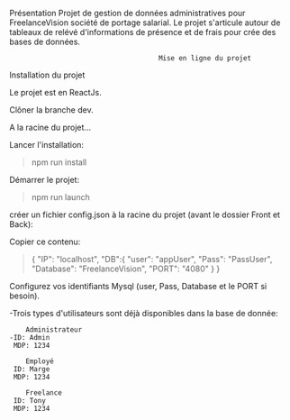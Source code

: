 Présentation Projet de gestion de données administratives pour FreelanceVision société de portage salarial. Le projet s'articule autour de tableaux de relévé d'informations de présence et de frais pour crée des bases de données.

                                         Mise en ligne du projet
Installation du projet

Le projet est en ReactJs.

Clôner la branche dev.

A la racine du projet...

Lancer l'installation:

>npm run install

Démarrer le projet:

>npm run launch

créer un fichier config.json à la racine du projet (avant le dossier Front et Back):

Copier ce contenu:

>{ "IP": "localhost", "DB":{ "user": "appUser", "Pass": "PassUser", "Database": "FreelanceVision", "PORT": "4080" } }

Configurez vos identifiants Mysql (user, Pass, Database et le PORT si besoin).




-Trois types d'utilisateurs sont déjà disponibles dans la base de donnée:

```
    Administrateur
-ID: Admin
 MDP: 1234
 
    Employé
 ID: Marge
 MDP: 1234
 
    Freelance
 ID: Tony
 MDP: 1234
```
